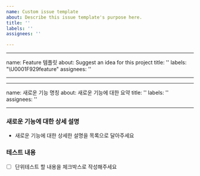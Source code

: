 ```yaml
---
name: Custom issue template
about: Describe this issue template's purpose here.
title: ''
labels: ''
assignees: ''

---
```


---
name: Feature 템플릿
about: Suggest an idea for this project
title: ''
labels: "\U0001F929feature"
assignees: ''

---

---
name: 새로운 기능 명칭
about: 새로운 기능에 대한 요약
title: ''
labels: ''
assignees: ''

---

### 새로운 기능에 대한 상세 설명
- 새로운 기능에 대한 상세한 설명을 목록으로 달아주세요

### 테스트 내용
- [ ] 단위테스트 할 내용을 체크박스로 작성해주세요
